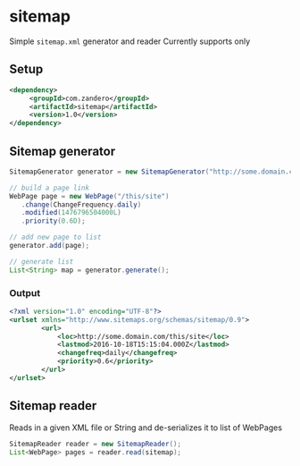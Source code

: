 # sitemap
Simple `sitemap.xml` generator and reader
Currently supports only

## Setup
```xml
<dependency>      
     <groupId>com.zandero</groupId>      
     <artifactId>sitemap</artifactId>      
     <version>1.0</version>      
</dependency>
```

## Sitemap generator

```java
SitemapGenerator generator = new SitemapGenerator("http://some.domain.com");

// build a page link
WebPage page = new WebPage("/this/site")
   .change(ChangeFrequency.daily)
   .modified(1476796504000L)
   .priority(0.6D);

// add new page to list  
generator.add(page);  

// generate list  
List<String> map = generator.generate();
```

### Output
```xml
<?xml version="1.0" encoding="UTF-8"?>
<urlset xmlns="http://www.sitemaps.org/schemas/sitemap/0.9">
		<url>
			<loc>http://some.domain.com/this/site</loc>
			<lastmod>2016-10-18T15:15:04.000Z</lastmod>
			<changefreq>daily</changefreq>
			<priority>0.6</priority>
		</url>
</urlset>
```

## Sitemap reader

Reads in a given XML file or String and de-serializes it to list of WebPages

```java
SitemapReader reader = new SitemapReader();
List<WebPage> pages = reader.read(sitemap);
```